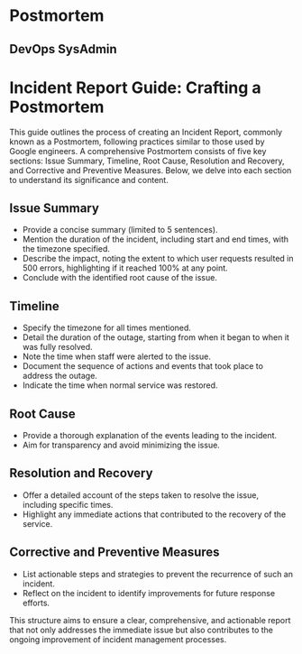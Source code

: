 <h1>Postmortem</h1>
<h2>DevOps SysAdmin</h2>

# Incident Report Guide: Crafting a Postmortem

This guide outlines the process of creating an Incident Report, commonly known as a Postmortem, following practices similar to those used by Google engineers. A comprehensive Postmortem consists of five key sections: Issue Summary, Timeline, Root Cause, Resolution and Recovery, and Corrective and Preventive Measures. Below, we delve into each section to understand its significance and content.

## Issue Summary

- Provide a concise summary (limited to 5 sentences).
- Mention the duration of the incident, including start and end times, with the timezone specified.
- Describe the impact, noting the extent to which user requests resulted in 500 errors, highlighting if it reached 100% at any point.
- Conclude with the identified root cause of the issue.

## Timeline

- Specify the timezone for all times mentioned.
- Detail the duration of the outage, starting from when it began to when it was fully resolved.
- Note the time when staff were alerted to the issue.
- Document the sequence of actions and events that took place to address the outage.
- Indicate the time when normal service was restored.

## Root Cause

- Provide a thorough explanation of the events leading to the incident.
- Aim for transparency and avoid minimizing the issue.

## Resolution and Recovery

- Offer a detailed account of the steps taken to resolve the issue, including specific times.
- Highlight any immediate actions that contributed to the recovery of the service.

## Corrective and Preventive Measures

- List actionable steps and strategies to prevent the recurrence of such an incident.
- Reflect on the incident to identify improvements for future response efforts.

This structure aims to ensure a clear, comprehensive, and actionable report that not only addresses the immediate issue but also contributes to the ongoing improvement of incident management processes.

